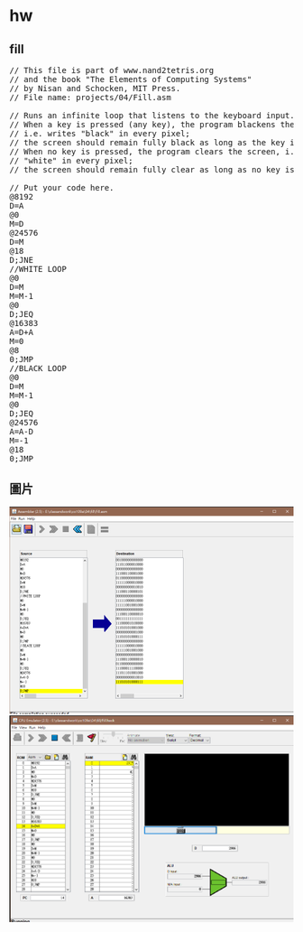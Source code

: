 # hw
## fill
<pre>// This file is part of www.nand2tetris.org
// and the book "The Elements of Computing Systems"
// by Nisan and Schocken, MIT Press.
// File name: projects/04/Fill.asm

// Runs an infinite loop that listens to the keyboard input.
// When a key is pressed (any key), the program blackens the screen,
// i.e. writes "black" in every pixel;
// the screen should remain fully black as long as the key is pressed. 
// When no key is pressed, the program clears the screen, i.e. writes
// "white" in every pixel;
// the screen should remain fully clear as long as no key is pressed.

// Put your code here.
@8192               
D=A               
@0                
M=D                
@24576
D=M
@18                  
D;JNE            
//WHITE LOOP
@0
D=M               
M=M-1                
@0              
D;JEQ           
@16383          
A=D+A                
M=0              
@8                
0;JMP           
//BLACK LOOP
@0
D=M
M=M-1
@0
D;JEQ            
@24576
A=A-D
M=-1
@18
0;JMP  </pre>

## 圖片
![](fi1.png)    
![](fi2.png)